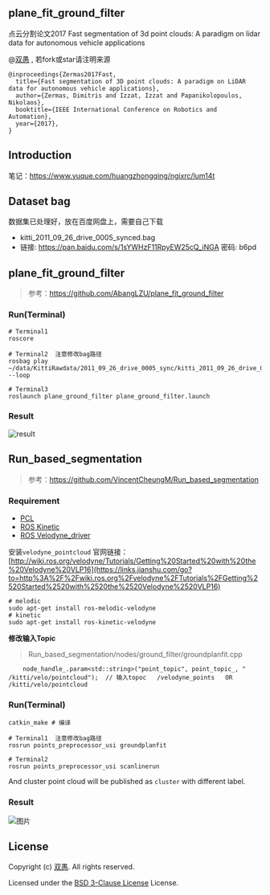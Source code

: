 ## plane_fit_ground_filter

点云分割论文2017 Fast segmentation of 3d point clouds: A paradigm on lidar data for autonomous vehicle applications

@[双愚](https://github.com/HuangCongQing/) , 若fork或star请注明来源


```
@inproceedings{Zermas2017Fast,
  title={Fast segmentation of 3D point clouds: A paradigm on LiDAR data for autonomous vehicle applications},
  author={Zermas, Dimitris and Izzat, Izzat and Papanikolopoulos, Nikolaos},
  booktitle={IEEE International Conference on Robotics and Automation},
  year={2017},
}
```

## Introduction

笔记：https://www.yuque.com/huangzhongqing/ngixrc/lum14t



## Dataset bag

数据集已处理好，放在百度网盘上，需要自己下载

* kitti_2011_09_26_drive_0005_synced.bag
* 链接: https://pan.baidu.com/s/1sYWHzF11RpyEW25cQ_iNGA  密码: b6pd

## plane_fit_ground_filter

> 参考：https://github.com/AbangLZU/plane_fit_ground_filter

### Run(Terminal)

```
# Terminal1
roscore

# Terminal2  注意修改bag路径
rosbag play ~/data/KittiRawdata/2011_09_26_drive_0005_sync/kitti_2011_09_26_drive_0005_synced.bag --loop

# Terminal3
roslaunch plane_ground_filter plane_ground_filter.launch
```

### Result

![result](https://cdn.nlark.com/yuque/0/2021/png/232596/1611824743464-99d29a4e-e336-492d-8ebf-ae99ec28a89e.png)

## Run_based_segmentation

> 参考：https://github.com/VincentCheungM/Run_based_segmentation

### Requirement

* [PCL](https://github.com/PointCloudLibrary/pcl)
* [ROS Kinetic](http://wiki.ros.org/kinetic/Installation/Ubuntu)
* [ROS Velodyne_driver](https://github.com/ros-drivers/velodyne)

安装`velodyne_pointcloud`  官网链接：[http://wiki.ros.org/velodyne/Tutorials/Getting%20Started%20with%20the%20Velodyne%20VLP16](https://links.jianshu.com/go?to=http%3A%2F%2Fwiki.ros.org%2Fvelodyne%2FTutorials%2FGetting%2520Started%2520with%2520the%2520Velodyne%2520VLP16)

```shell
# melodic
sudo apt-get install ros-melodic-velodyne
# kinetic
sudo apt-get install ros-kinetic-velodyne
```

**修改输入Topic**

> Run_based_segmentation/nodes/ground_filter/groundplanfit.cpp

```
    node_handle_.param<std::string>("point_topic", point_topic_, " /kitti/velo/pointcloud");  // 输入topoc   /velodyne_points   OR  /kitti/velo/pointcloud

```

### Run(Terminal)

```
catkin_make # 编译

# Terminal1  注意修改bag路径
rosrun points_preprocessor_usi groundplanfit

# Terminal2
rosrun points_preprocessor_usi scanlinerun
```

And cluster point cloud will be published as `cluster` with different label.

### Result

![图片](https://cdn.nlark.com/yuque/0/2021/png/232596/1611823927608-e23ab8dd-cc9e-470a-8ef6-efad1fd086a6.png)

## License

Copyright (c) [双愚](https://github.com/HuangCongQing/). All rights reserved.

Licensed under the [BSD 3-Clause License](./LICENSE) License.
